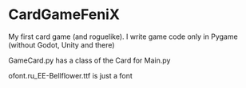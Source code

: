 # CardGameFeniX
My first card game (and roguelike). I write game code only in Pygame (without Godot, Unity and there)

GameCard.py has a class of the Card for Main.py

ofont.ru_EE-Bellflower.ttf is just a font
